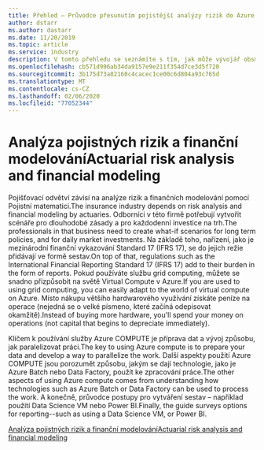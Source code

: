 ```yaml
---
title: Přehled – Průvodce přesunutím pojistější analýzy rizik do Azure
author: dstarr
ms.author: dastarr
ms.date: 11/20/2019
ms.topic: article
ms.service: industry
description: V tomto přehledu se seznámíte s tím, jak může vývojář obsměrovat stávající řešení a podporovat infrastrukturu do Azure.
ms.openlocfilehash: cb571d996ab34da9157e9e211f354d7ce3d5f720
ms.sourcegitcommit: 3b175d73a82160c4cacec1ce00c6d804a93c765d
ms.translationtype: MT
ms.contentlocale: cs-CZ
ms.lasthandoff: 02/06/2020
ms.locfileid: "77052344"
---
```

# <a name="actuarial-risk-analysis-and-financial-modeling"></a><span data-ttu-id="c52f9-103">Analýza pojistných rizik a finanční modelování</span><span class="sxs-lookup"><span data-stu-id="c52f9-103">Actuarial risk analysis and financial modeling</span></span>

<span data-ttu-id="c52f9-104">Pojišťovací odvětví závisí na analýze rizik a finančních modelování pomocí Pojistní matematici.</span><span class="sxs-lookup"><span data-stu-id="c52f9-104">The insurance industry depends on risk analysis and financial modeling by actuaries.</span></span> <span data-ttu-id="c52f9-105">Odborníci v této firmě potřebují vytvořit scénáře pro dlouhodobé zásady a pro každodenní investice na trh.</span><span class="sxs-lookup"><span data-stu-id="c52f9-105">The professionals in that business need to create what-if scenarios for long term policies, and for daily market investments.</span></span> <span data-ttu-id="c52f9-106">Na základě toho, nařízení, jako je mezinárodní finanční vykazování Standard 17 (IFRS 17), se do jejich režie přidávají ve formě sestav.</span><span class="sxs-lookup"><span data-stu-id="c52f9-106">On top of that, regulations such as the International Financial Reporting Standard 17 (IFRS 17) add to their burden in the form of reports.</span></span> <span data-ttu-id="c52f9-107">Pokud používáte službu grid computing, můžete se snadno přizpůsobit na světě Virtual Compute v Azure.</span><span class="sxs-lookup"><span data-stu-id="c52f9-107">If you are used to using grid computing, you can easily adapt to the world of virtual compute on Azure.</span></span> <span data-ttu-id="c52f9-108">Místo nákupu většího hardwarového využívání získáte peníze na operace (nejedná se o velké písmeno, které začíná odepisovat okamžitě).</span><span class="sxs-lookup"><span data-stu-id="c52f9-108">Instead of buying more hardware, you'll spend your money on operations (not capital that begins to depreciate immediately).</span></span>

<span data-ttu-id="c52f9-109">Klíčem k používání služby Azure COMPUTE je příprava dat a vývoj způsobu, jak paralelizovat práci.</span><span class="sxs-lookup"><span data-stu-id="c52f9-109">The key to using Azure compute is to prepare your data and develop a way to parallelize the work.</span></span> <span data-ttu-id="c52f9-110">Další aspekty použití Azure COMPUTE jsou porozumět způsobu, jakým se dají technologie, jako je Azure Batch nebo Data Factory, použít ke zpracování práce.</span><span class="sxs-lookup"><span data-stu-id="c52f9-110">The other aspects of using Azure compute comes from understanding how technologies such as Azure Batch or Data Factory can be used to process the work.</span></span> <span data-ttu-id="c52f9-111">A konečně, průvodce postupy pro vytváření sestav – například použití Data Science VM nebo Power BI.</span><span class="sxs-lookup"><span data-stu-id="c52f9-111">Finally, the guide surveys options for reporting--such as using a Data Science VM, or Power BI.</span></span>

[<span data-ttu-id="c52f9-112">Analýza pojistných rizik a finanční modelování</span><span class="sxs-lookup"><span data-stu-id="c52f9-112">Actuarial risk analysis and financial modeling</span></span>](/azure/industry/financial/actuarial-risk-analysis-and-financial-modeling-solution-guide?WT.mc_id=overview-docs-dastarr)